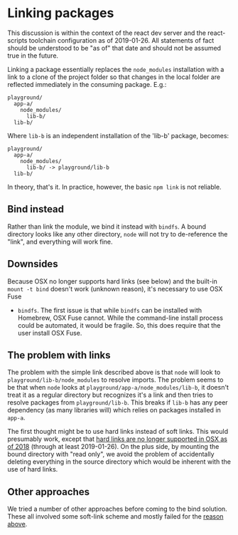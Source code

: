 # Linking packages

This discussion is within the context of the react dev server and the
react-scripts toolchain configuration as of 2019-01-26. All statements of fact
should be understood to be "as of" that date and should not be assumed true in
the future.

Linking a package essentially replaces the `node_modules` installation with a
link to a clone of the project folder so that changes in the local folder are
reflected immediately in the consuming package. E.g.:

    playground/
      app-a/
        node_modules/
          lib-b/
      lib-b/

Where `lib-b` is an independent installation of the 'lib-b' package, becomes:

    playground/
      app-a/
        node_modules/
          lib-b/ -> playground/lib-b
      lib-b/

In theory, that's it. In practice, however, the basic `npm link` is not
reliable.

## Bind instead

Rather than link the module, we bind it instead with `bindfs`. A bound directory
looks like any other directory, `node` will not try to de-reference the "link",
and everything will work fine.

## Downsides

Because OSX no longer supports hard links (see below) and the built-in 
`mount -t bind` doesn't work (unknown reason), it's necessary to use OSX Fuse
+ `bindfs`. The first issue is that while `bindfs` can be installed with
Homebrew, OSX Fuse cannot. While the command-line install process could be
automated, it would be fragile. So, this does require that the user install
OSX Fuse.

## The problem with links

The problem with the simple link described above is that `node` will look to
`playground/lib-b/node_modules` to resolve imports. The problem seems to be that
when `node` looks at `playground/app-a/node_modules/lib-b`, it doesn't treat it
as a regular directory but recognizes it's a link and then tries to resolve
packages from `playground/lib-b`. This breaks if `lib-b` has any peer dependency
(as many libraries will) which relies on packages installed in `app-a`.

The first thought might be to use hard links instead of soft links. This would
presumably work, except that [hard links are no longer supported in OSX as of
2018](https://stackoverflow.com/a/52754343/929494) (through at least
2019-01-26). On the plus side, by mounting the bound directory with "read only",
we avoid the problem of accidentally deleting everything in the source directory
which would be inherent with the use of hard links.

## Other approaches

We tried a number of other approaches before coming to the bind solution. These
all involved some soft-link scheme and mostly failed for the [reason above](#the-problem-with-links).
